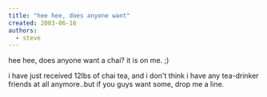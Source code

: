 ```yaml
---
title: "hee hee, does anyone want"
created: 2003-06-16
authors: 
  - steve
---
```


hee hee, does anyone want a chai? it is on me. ;)  
  
i have just received 12lbs of chai tea, and i don't think i have any tea-drinker friends at all anymore..but if you guys want some, drop me a line.
